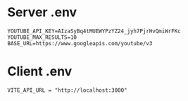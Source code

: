 # Server .env
```
YOUTUBE_API_KEY=AIzaSyBq4tMUEWYPzYZ24_jyh7PjrHvQmiWrFKc
YOUTUBE_MAX_RESULTS=10
BASE_URL=https://www.googleapis.com/youtube/v3
```
# Client .env
```
VITE_API_URL = "http://localhost:3000"
```
